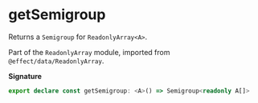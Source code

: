 # getSemigroup

Returns a `Semigroup` for `ReadonlyArray<A>`.

Part of the `ReadonlyArray` module, imported from `@effect/data/ReadonlyArray`.

**Signature**

```ts
export declare const getSemigroup: <A>() => Semigroup<readonly A[]>
```
